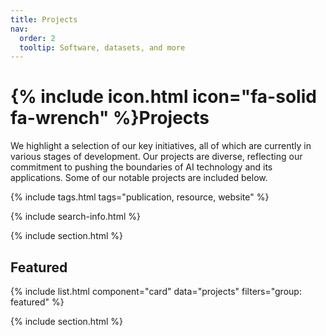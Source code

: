 ```yaml
---
title: Projects
nav:
  order: 2
  tooltip: Software, datasets, and more
---
```


# {% include icon.html icon="fa-solid fa-wrench" %}Projects

We highlight a selection of our key initiatives, all of which are currently in various stages of development. Our projects are diverse, reflecting our commitment to pushing the boundaries of AI technology and its applications. Some of our notable projects are included below.

{% include tags.html tags="publication, resource, website" %}

{% include search-info.html %}

{% include section.html %}

## Featured

{% include list.html component="card" data="projects" filters="group: featured" %}

{% include section.html %}

